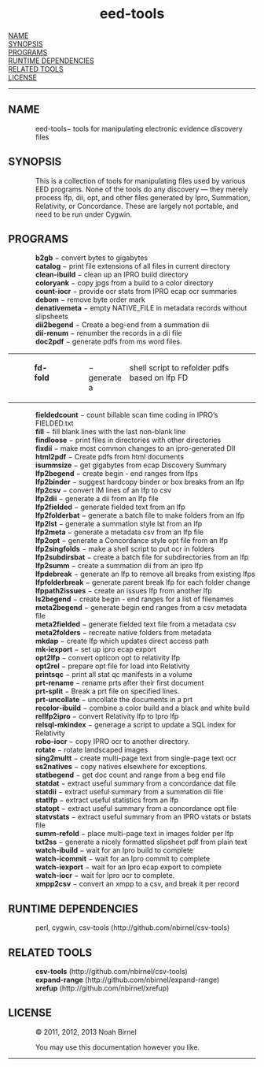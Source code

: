 <html>
<head>
<meta name="generator" content="groff -Thtml, see www.gnu.org">
<meta http-equiv="Content-Type" content="text/html; charset=US-ASCII">
<meta name="Content-Style" content="text/css">
<title>eed-tools</title>

</head>
<body>

<h1 align="center">eed-tools</h1>

<a href="#NAME">NAME</a><br>
<a href="#SYNOPSIS">SYNOPSIS</a><br>
<a href="#PROGRAMS">PROGRAMS</a><br>
<a href="#RUNTIME DEPENDENCIES">RUNTIME DEPENDENCIES</a><br>
<a href="#RELATED TOOLS">RELATED TOOLS</a><br>
<a href="#LICENSE">LICENSE</a><br>

<hr>


<h2>NAME
<a name="NAME"></a>
</h2>



<p style="margin-left:11%; margin-top: 1em">eed-tools&minus;
tools for manipulating electronic evidence discovery
files</p>

<h2>SYNOPSIS
<a name="SYNOPSIS"></a>
</h2>


<p style="margin-left:11%; margin-top: 1em">This is a
collection of tools for manipulating files used by various
EED programs. None of the tools do any discovery &mdash;
they merely process lfp, dii, opt, and other files generated
by Ipro, Summation, Relativity, or Concordance. These are
largely not portable, and need to be run under Cygwin.</p>

<h2>PROGRAMS
<a name="PROGRAMS"></a>
</h2>


<p style="margin-left:11%; margin-top: 1em"><b>b2gb</b>
&minus; convert bytes to gigabytes <b><br>
catalog</b> &minus; print file extensions of all files in
current directory <b><br>
clean-ibuild</b> &minus; clean up an IPRO build directory
<b><br>
coloryank</b> &minus; copy jpgs from a build to a color
directory <b><br>
count-iocr</b> &minus; provide ocr stats from IPRO ecap ocr
summaries <b><br>
debom</b> &minus; remove byte order mark <b><br>
denativemeta</b> &minus; empty NATIVE_FILE in metadata
records without slipsheets <b><br>
dii2begend</b> &minus; Create a beg-end from a summation dii
<b><br>
dii-renum</b> &minus; renumber the records in a dii file
<b><br>
doc2pdf</b> &minus; generate pdfs from ms word files.</p>

<table width="100%" border="0" rules="none" frame="void"
       cellspacing="0" cellpadding="0">
<tr valign="top" align="left">
<td width="11%"></td>
<td width="-3%">


<p><b>fd-fold</b></p></td>
<td width="7%"></td>
<td width="8%"></td>
<td width="8%">


<p>&minus; generate a</p></td>
<td width="69%">


<p>shell script to refolder pdfs based on lfp FD</p></td></tr>
</table>

<p style="margin-left:11%;"><b>fieldedcount</b> &minus;
count billable scan time coding in IPRO&rsquo;s FIELDED.txt
<b><br>
fill</b> &minus; fill blank lines with the last non-blank
line <b><br>
findloose</b> &minus; print files in directories with other
directories <b><br>
fixdii</b> &minus; make most common changes to an
ipro-generated DII <b><br>
html2pdf</b> &minus; Create pdfs from html documents <b><br>
isummsize</b> &minus; get gigabytes from ecap Discovery
Summary <b><br>
lfp2begend</b> &minus; create begin - end ranges from lfps
<b><br>
lfp2binder</b> &minus; suggest hardcopy binder or box breaks
from an lfp <b><br>
lfp2csv</b> &minus; convert IM lines of an lfp to csv
<b><br>
lfp2dii</b> &minus; generate a dii from an lfp file <b><br>
lfp2fielded</b> &minus; generate fielded text from an lfp
<b><br>
lfp2folderbat</b> &minus; generate a batch file to make
folders from an lfp <b><br>
lfp2lst</b> &minus; generate a summation style lst from an
lfp <b><br>
lfp2meta</b> &minus; generate a metadata csv from an lfp
file <b><br>
lfp2opt</b> &minus; generate a Concordance style opt file
from an lfp <b><br>
lfp2singfolds</b> &minus; make a shell script to put ocr in
folders <b><br>
lfp2subdirsbat</b> &minus; create a batch file for
subdirectories from an lfp <b><br>
lfp2summ</b> &minus; create a summation dii from an ipro lfp
<b><br>
lfpdebreak</b> &minus; generate an lfp to remove all breaks
from existing lfps <b><br>
lfpfolderbreak</b> &minus; generate parent break lfp for
each folder change <b><br>
lfppath2issues</b> &minus; create an issues lfp from another
lfp <b><br>
ls2begend</b> &minus; create begin - end ranges for a list
of filenames <b><br>
meta2begend</b> &minus; generate begin end ranges from a csv
metadata file <b><br>
meta2fielded</b> &minus; generate fielded text file from a
metadata csv <b><br>
meta2folders</b> &minus; recreate native folders from
metadata <b><br>
mkdap</b> &minus; create lfp which updates direct access
path <b><br>
mk-iexport</b> &minus; set up ipro ecap export <b><br>
opt2lfp</b> &minus; convert opticon opt to relativity lfp
<b><br>
opt2rel</b> &minus; prepare opt file for load into
Relativity <b><br>
printsqc</b> &minus; print all stat qc manifests in a volume
<b><br>
prt-rename</b> &minus; rename prts after their first
document <b><br>
prt-split</b> &minus; Break a prt file on specified lines.
<b><br>
prt-uncollate</b> &minus; uncollate the documents in a prt
<b><br>
recolor-ibuild</b> &minus; combine a color build and a black
and white build <b><br>
rellfp2ipro</b> &minus; convert Relativity lfp to Ipro lfp
<b><br>
relsql-mkindex</b> &minus; generage a script to update a SQL
index for Relativity <b><br>
robo-iocr</b> &minus; copy IPRO ocr to another directory.
<b><br>
rotate</b> &minus; rotate landscaped images <b><br>
sing2multt</b> &minus; create multi-page text from
single-page text ocr <b><br>
ss2natives</b> &minus; copy natives elsewhere for
exceptions. <b><br>
statbegend</b> &minus; get doc count and range from a beg
end file <b><br>
statdat</b> &minus; extract useful summary from a
concordance dat file <b><br>
statdii</b> &minus; extract useful summary from a summation
dii file <b><br>
statlfp</b> &minus; extract useful statistics from an lfp
<b><br>
statopt</b> &minus; extract useful summary from a
concordance opt file <b><br>
statvstats</b> &minus; extract useful summary from an IPRO
vstats or bstats file <b><br>
summ-refold</b> &minus; place multi-page text in images
folder per lfp <b><br>
txt2ss</b> &minus; generate a nicely formatted slipsheet pdf
from plain text <b><br>
watch-ibuild</b> &minus; wait for an Ipro build to complete
<b><br>
watch-icommit</b> &minus; wait for an Ipro commit to
complete <b><br>
watch-iexport</b> &minus; wait for an Ipro ecap export to
complete <b><br>
watch-iocr</b> &minus; wait for Ipro ocr to complete.
<b><br>
xmpp2csv</b> &minus; convert an xmpp to a csv, and break it
per record</p>

<h2>RUNTIME DEPENDENCIES
<a name="RUNTIME DEPENDENCIES"></a>
</h2>


<p style="margin-left:11%; margin-top: 1em">perl, cygwin,
csv-tools (http://github.com/nbirnel/csv-tools)</p>

<h2>RELATED TOOLS
<a name="RELATED TOOLS"></a>
</h2>



<p style="margin-left:11%; margin-top: 1em"><b>csv-tools</b>
(http://github.com/nbirnel/csv-tools) <b><br>
expand-range</b> (http://github.com/nbirnel/expand-range)
<b><br>
xrefup</b> (http://github.com/nbirnel/xrefup)</p>

<h2>LICENSE
<a name="LICENSE"></a>
</h2>


<p style="margin-left:11%; margin-top: 1em">&copy; 2011,
2012, 2013 Noah Birnel</p>

<p style="margin-left:11%; margin-top: 1em">You may use
this documentation however you like.</p>
<hr>
</body>
</html>
